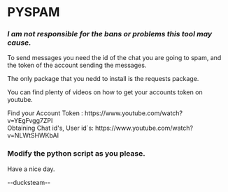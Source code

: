 
<html>
<body>
  <h1>PYSPAM</h1> 

  <h3><b><i>I am not responsible for the bans or problems this tool may cause.</i></b> </h3>
  <p>To send messages you need the id of the chat you are going to spam, and the token of the account sending the messages.</p>
  <p> The only package that you nedd to install is the requests package.</p>
  <p>You can find plenty of videos on how to get your accounts token on youtube.</p>
  <p>Find your Account Token : https://www.youtube.com/watch?v=YEgFvgg7ZPI <br>
      Obtaining Chat id's, User id`s: https://www.youtube.com/watch?v=NLWtSHWKbAI</p>
  <h3><b>Modify the python script as you please.</b></h3>
  
</body>

</html>







Have a nice day.

--ducksteam--
